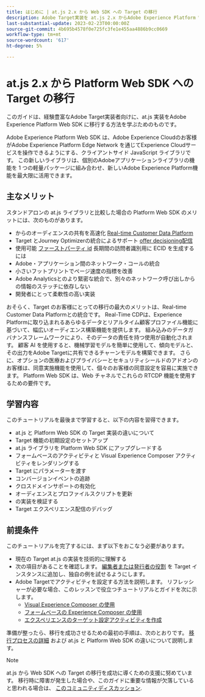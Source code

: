 ```yaml
---
title: はじめに | at.js 2.x から Web SDK への Target の移行
description: Adobe Target実装を at.js 2.x からAdobe Experience Platform Web SDK に移行する方法について説明します。 トピックには、JavaScript ライブラリの読み込み、送信パラメーター、レンダリングアクティビティ、その他の注目すべき引き出し線が含まれます。
last-substantial-update: 2023-02-23T00:00:00Z
source-git-commit: 4b695b4578f0e725fc3fe1e455aa4886b9cc0669
workflow-type: tm+mt
source-wordcount: '617'
ht-degree: 5%

---
```


# at.js 2.x から Platform Web SDK への Target の移行

このガイドは、経験豊富なAdobe Target実装者向けに、at.js 実装をAdobe Experience Platform Web SDK に移行する方法を学ぶためのものです。

Adobe Experience Platform Web SDK は、Adobe Experience Cloudのお客様がAdobe Experience Platform Edge Network を通じてExperience Cloudサービスを操作できるようにする、クライアントサイド JavaScript ライブラリです。 この新しいライブラリは、個別のAdobeアプリケーションライブラリの機能を 1 つの軽量パッケージに組み合わせ、新しいAdobe Experience Platform機能を最大限に活用できます。

## 主なメリット

スタンドアロンの at.js ライブラリと比較した場合の Platform Web SDK のメリットには、次のものがあります。

* からのオーディエンスの共有を高速化 [Real-time Customer Data Platform](https://experienceleague.adobe.com/docs/platform-learn/tutorials/experience-cloud/next-hit-personalization.html?lang=ja)
* Target とJourney Optimizerの統合によるサポート [offer decisioning配信](https://experienceleague.adobe.com/docs/target/using/integrate/ajo/offer-decision.html)
* 使用可能 [ファーストパーティ id](https://experienceleague.adobe.com/docs/platform-learn/data-collection/edge-network/generate-first-party-device-ids.html?lang=ja) 長期間の訪問者識別用に ECID を生成するには
* Adobe・アプリケーション間のネットワーク・コールの統合
* 小さいフットプリントでページ速度の指標を改善
* Adobe Analyticsとのより緊密な統合で、別々のネットワーク呼び出しからの情報のステッチに依存しない
* 開発者にとって柔軟性の高い実装

おそらく、Target のお客様にとっての移行の最大のメリットは、Real-time Customer Data Platformとの統合です。 Real-Time CDPは、Experience Platformに取り込まれるあらゆるデータとリアルタイム顧客プロファイル機能に基づいて、幅広いオーディエンス構築機能を提供します。 組み込みのデータガバナンスフレームワークにより、そのデータの責任を持つ使用が自動化されます。 顧客 AI を使用すると、機械学習モデルを簡単に使用して、傾向モデルと、その出力をAdobe Targetに共有できるチャーンモデルを構築できます。 さらに、オプションの医療およびプライバシーとセキュリティシールドのアドオンのお客様は、同意実施機能を使用して、個々のお客様の同意設定を容易に実施できます。 Platform Web SDK は、Web チャネルでこれらの RTCDP 機能を使用するための要件です。

## 学習内容

このチュートリアルを最後まで学習すると、以下の内容を習得できます。

* at.js と Platform Web SDK の Target 実装の違いについて
* Target 機能の初期設定のセットアップ
* at.js ライブラリを Platform Web SDK にアップグレードする
* フォームベースのアクティビティと Visual Experience Composer アクティビティをレンダリングする
* Target にパラメーターを渡す
* コンバージョンイベントの追跡
* クロスドメインサポートの有効化
* オーディエンスとプロファイルスクリプトを更新
* の実装を検証する
* Target エクスペリエンス配信のデバッグ


## 前提条件

このチュートリアルを完了するには、まず以下をおこなう必要があります。

* 現在の Target at.js の実装を技術的に理解する
* 次の項目があることを確認します。 [編集者または発行者の役割](https://experienceleague.adobe.com/docs/target/using/administer/manage-users/enterprise/properties-overview.html#section_8C425E43E5DD4111BBFC734A2B7ABC80) を Target インスタンスに追加し、独自の例を試せるようにします。
* Adobe Targetでアクティビティを設定する方法を説明します。 リフレッシャーが必要な場合、このレッスンで役立つチュートリアルとガイドを次に示します。
   * [Visual Experience Composer の使用](https://experienceleague.adobe.com/docs/target-learn/tutorials/experiences/use-the-visual-experience-composer.html)
   * [フォームベースの Experience Composer の使用](https://experienceleague.adobe.com/docs/target-learn/tutorials/experiences/use-the-form-based-experience-composer.html)
   * [エクスペリエンスのターゲット設定アクティビティを作成](https://experienceleague.adobe.com/docs/target-learn/tutorials/activities/create-experience-targeting-activities.html)

準備が整ったら、移行を成功させるための最初の手順は、次のとおりです。 [移行プロセスの詳細](migration-overview.md) および at.js と Platform Web SDK の違いについて説明します。

>[!NOTE]
>
>at.js から Web SDK への Target の移行を成功に導くための支援に努めています。 移行時に障害が発生した場合や、このガイドに重要な情報が欠落していると思われる場合は、 [このコミュニティディスカッション](https://experienceleaguecommunities.adobe.com/t5/adobe-experience-platform-data/tutorial-discussion-migrate-target-from-at-js-to-web-sdk/m-p/575587#M463).